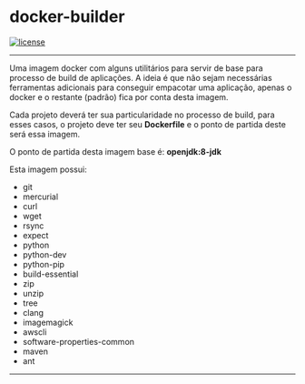# docker-builder

[![license](https://img.shields.io/github/license/mashape/apistatus.svg)](https://opensource.org/licenses/MIT)
  
---  
  
Uma imagem docker com alguns utilitários para servir de base para processo de build de aplicações. A ideia é que não sejam necessárias ferramentas adicionais para conseguir empacotar uma aplicação, apenas o docker e o restante (padrão) fica por conta desta imagem.

Cada projeto deverá ter sua particularidade no processo de build, para esses casos, o projeto deve ter seu **Dockerfile** e o ponto de partida deste será essa imagem.

O ponto de partida desta imagem base é: **openjdk:8-jdk**

Esta imagem possui:

- git 
- mercurial 
- curl 
- wget 
- rsync 
- expect 
- python 
- python-dev 
- python-pip 
- build-essential 
- zip 
- unzip 
- tree 
- clang 
- imagemagick 
- awscli 
- software-properties-common 
- maven
- ant

---
  